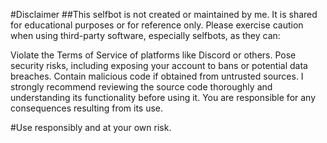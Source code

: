 #Disclaimer
##This selfbot is not created or maintained by me. It is shared for educational purposes or for reference only. Please exercise caution when using third-party software, especially selfbots, as they can:

Violate the Terms of Service of platforms like Discord or others.
Pose security risks, including exposing your account to bans or potential data breaches.
Contain malicious code if obtained from untrusted sources.
I strongly recommend reviewing the source code thoroughly and understanding its functionality before using it. You are responsible for any consequences resulting from its use.

#Use responsibly and at your own risk.
